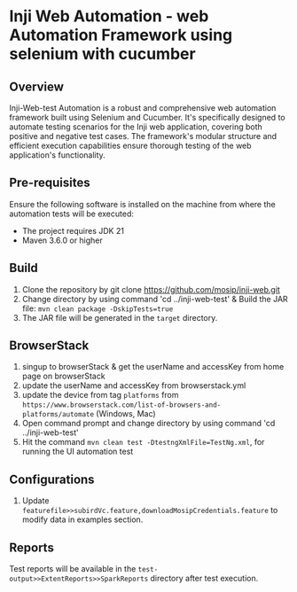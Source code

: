 # Inji Web  Automation - web Automation Framework using selenium with cucumber

## Overview

Inji-Web-test Automation is a robust and comprehensive web automation framework built using Selenium and Cucumber. It's specifically designed to automate testing scenarios for the Inji web application, covering both positive and negative test cases. The framework's modular structure and efficient execution capabilities ensure thorough testing of the web application's functionality.

## Pre-requisites

Ensure the following software is installed on the machine from where the automation tests will be executed:
- The project requires JDK 21
- Maven 3.6.0 or higher

## Build
1. Clone the repository by git clone https://github.com/mosip/inji-web.git
2. Change directory by using command 'cd ../inji-web-test'  & Build the JAR file: `mvn clean package -DskipTests=true`
3. The JAR file will be generated in the `target` directory.


## BrowserStack
1. singup to browserStack & get the userName and accessKey from home page on browserStack  
2. update the userName and accessKey from browserstack.yml
3. update the device from tag `platforms` from `https://www.browserstack.com/list-of-browsers-and-platforms/automate` (Windows, Mac)
4. Open command prompt and change directory by using command 'cd ../inji-web-test'
5. Hit the command `mvn clean test -DtestngXmlFile=TestNg.xml`, for running the UI automation test

## Configurations

1. Update `featurefile>>subirdVc.feature,downloadMosipCredentials.feature` to modify data in examples section.

## Reports

Test reports will be available in the `test-output>>ExtentReports>>SparkReports` directory after test execution.
